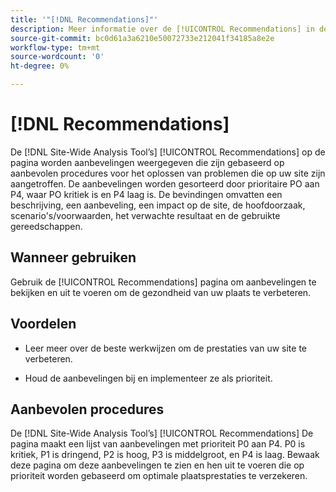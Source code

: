 ```yaml
---
title: '"[!DNL Recommendations]"'
description: Meer informatie over de [!UICONTROL Recommendations] in de [!DNL Site-Wide Analysis Tool], wanneer deze wordt gebruikt, de voordelen ervan en de beste praktijken.
source-git-commit: bc0d61a3a6210e50072733e212041f34185a8e2e
workflow-type: tm+mt
source-wordcount: '0'
ht-degree: 0%

---
```


# [!DNL Recommendations]

De [!DNL Site-Wide Analysis Tool’s] [!UICONTROL Recommendations] op de pagina worden aanbevelingen weergegeven die zijn gebaseerd op aanbevolen procedures voor het oplossen van problemen die op uw site zijn aangetroffen. De aanbevelingen worden gesorteerd door prioritaire PO aan P4, waar PO kritiek is en P4 laag is. De bevindingen omvatten een beschrijving, een aanbeveling, een impact op de site, de hoofdoorzaak, scenario&#39;s/voorwaarden, het verwachte resultaat en de gebruikte gereedschappen.

## Wanneer gebruiken

Gebruik de [!UICONTROL Recommendations] pagina om aanbevelingen te bekijken en uit te voeren om de gezondheid van uw plaats te verbeteren.

## Voordelen

* Leer meer over de beste werkwijzen om de prestaties van uw site te verbeteren.

* Houd de aanbevelingen bij en implementeer ze als prioriteit.

## Aanbevolen procedures

De [!DNL Site-Wide Analysis Tool’s] [!UICONTROL Recommendations] De pagina maakt een lijst van aanbevelingen met prioriteit P0 aan P4. P0 is kritiek, P1 is dringend, P2 is hoog, P3 is middelgroot, en P4 is laag. Bewaak deze pagina om deze aanbevelingen te zien en hen uit te voeren die op prioriteit worden gebaseerd om optimale plaatsprestaties te verzekeren.


